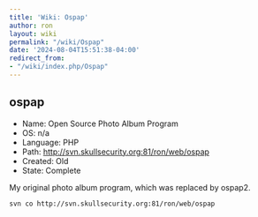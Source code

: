 ```yaml
---
title: 'Wiki: Ospap'
author: ron
layout: wiki
permalink: "/wiki/Ospap"
date: '2024-08-04T15:51:38-04:00'
redirect_from:
- "/wiki/index.php/Ospap"
---
```


## ospap

-   Name: Open Source Photo Album Program
-   OS: n/a
-   Language: PHP
-   Path: <http://svn.skullsecurity.org:81/ron/web/ospap>
-   Created: Old
-   State: Complete

My original photo album program, which was replaced by ospap2.

    svn co http://svn.skullsecurity.org:81/ron/web/ospap
